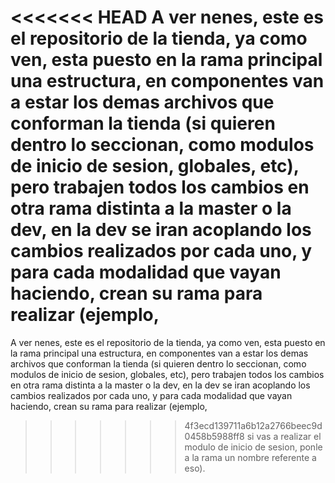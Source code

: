 <<<<<<< HEAD
A ver nenes, este es el repositorio de la tienda, ya como ven, esta puesto en la rama principal una estructura, en componentes van a estar los demas archivos que conforman la tienda (si quieren dentro lo seccionan, como modulos de inicio de sesion, globales, etc), pero trabajen todos los cambios en otra rama distinta a la master o la dev, en la dev se iran acoplando los cambios realizados por cada uno, y para cada modalidad que vayan haciendo, crean su rama para realizar (ejemplo,
=======
A ver nenes, este es el repositorio de la tienda, ya como ven, esta puesto en la rama principal una estructura, en componentes van a estar 
los demas archivos que conforman la tienda (si quieren dentro lo seccionan, como modulos de inicio de sesion, globales, etc), pero trabajen todos los cambios en otra rama distinta
a la master o la dev, en la dev se iran acoplando los cambios realizados por cada uno, y para cada modalidad que vayan haciendo, crean su rama para realizar (ejemplo,
>>>>>>> 4f3ecd139711a6b12a2766beec9d0458b5988ff8
si vas a realizar el modulo de inicio de sesion, ponle a la rama un nombre referente a eso).
